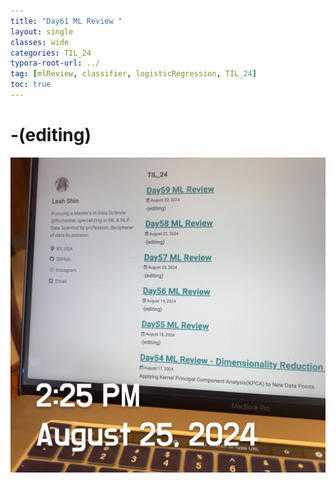 ```yaml
---
title: "Day61 ML Review "
layout: single
classes: wide
categories: TIL_24
typora-root-url: ../
tag: [mlReview, classifier, logisticRegression, TIL_24]
toc: true 
---
```


# -(editing)

![523C9743-423B-4521-A3FA-A50EFD7471AF](/images/2024-08-25-TIL24_Day61/523C9743-423B-4521-A3FA-A50EFD7471AF.jpeg)

<br><br>

